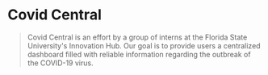 # Covid Central 

> Covid Central is an effort by a group of interns at the Florida State University's Innovation Hub. Our goal is to provide users a centralized dashboard filled with reliable information regarding the outbreak of the COVID-19 virus.
